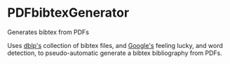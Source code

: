 # PDFbibtexGenerator
Generates bibtex from PDFs

Uses [dblp's](http://dblp.uni-trier.de) collection of bibtex files, and [Google's](https://google.com) feeling lucky, and word detection, to pseudo-automatic generate a bibtex bibliography from PDFs.
